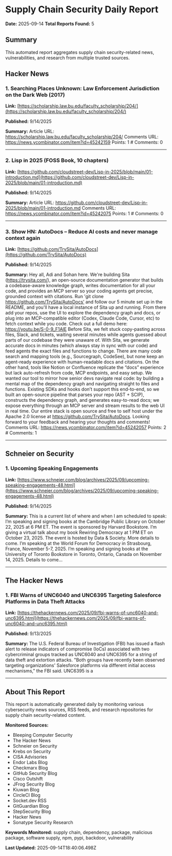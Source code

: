 # Supply Chain Security Daily Report
**Date:** 2025-09-14
**Total Reports Found:** 5

## Summary

This automated report aggregates supply chain security-related news, vulnerabilities, and research from multiple trusted sources.

## Hacker News

### 1. Searching Places Unknown: Law Enforcement Jurisdiction on the Dark Web (2017)

**Link:** [https://scholarship.law.bu.edu/faculty_scholarship/204/](https://scholarship.law.bu.edu/faculty_scholarship/204/)

**Published:** 9/14/2025

**Summary:** Article URL: https://scholarship.law.bu.edu/faculty_scholarship/204/ Comments URL: https://news.ycombinator.com/item?id=45242159 Points: 1 # Comments: 0

---

### 2. Lisp in 2025 (FOSS Book, 10 chapters)

**Link:** [https://github.com/cloudstreet-dev/Lisp-in-2025/blob/main/01-introduction.md](https://github.com/cloudstreet-dev/Lisp-in-2025/blob/main/01-introduction.md)

**Published:** 9/14/2025

**Summary:** Article URL: https://github.com/cloudstreet-dev/Lisp-in-2025/blob/main/01-introduction.md Comments URL: https://news.ycombinator.com/item?id=45242075 Points: 1 # Comments: 0

---

### 3. Show HN: AutoDocs – Reduce AI costs and never manage context again

**Link:** [https://github.com/TrySita/AutoDocs](https://github.com/TrySita/AutoDocs)

**Published:** 9/14/2025

**Summary:** Hey all, Adi and Sohan here. We're building Sita (https://trysita.com/), an open-source documentation generator that builds a codebase-aware knowledge graph, writes documentation for all your code, and provides an MCP server so your coding agents get precise, grounded context with citations. Run 'git clone https://github.com/TrySita/AutoDocs’ and follow our 5 minute set up in the README, and you'll have a local instance of Sita up and running. From there add your repos, use the UI to explore the dependency graph and docs, or plug into an MCP-compatible editor (Codex, Claude Code, Cursor, etc) to fetch context while you code. Check out a full demo here: https://youtu.be/S-0-9_F1AlE Before Sita, we felt stuck copy-pasting across files, Slack, and tickets, waiting several minutes while agents guessed about parts of our codebase they were unaware of. With Sita, we generate accurate docs in minutes (which always stay in sync with our code) and feed agents the exact files and functions to change. There are many code search and mapping tools (e.g., Sourcegraph, CodeSee), but none keep an agent-ready experience with human-readable docs and citations. On the other hand, tools like Notion or Confluence replicate the “docs” experience but lack auto-refresh from code, MCP endpoints, and easy setup. We wanted our tool to mirror how senior devs navigate real code: by building a mental map of the dependency graph and navigating straight to files and functions. Existing SDKs and hooks don’t support this end-to-end, so we built an open-source pipeline that parses your repo (AST + SCIP), constructs the dependency graph, and generates easy-to-read docs; we expose everything through an MCP server and stream results to the web UI in real time. Our entire stack is open source and free to self host under the Apache 2.0 license at https://github.com/TrySita/AutoDocs. Looking forward to your feedback and hearing your thoughts and comments! Comments URL: https://news.ycombinator.com/item?id=45242057 Points: 2 # Comments: 1

---

## Schneier on Security

### 1. Upcoming Speaking Engagements

**Link:** [https://www.schneier.com/blog/archives/2025/09/upcoming-speaking-engagements-48.html](https://www.schneier.com/blog/archives/2025/09/upcoming-speaking-engagements-48.html)

**Published:** 9/14/2025

**Summary:** This is a current list of where and when I am scheduled to speak: I’m speaking and signing books at the Cambridge Public Library on October 22, 2025 at 6 PM ET. The event is sponsored by Harvard Bookstore. I’m giving a virtual talk about my book Rewiring Democracy at 1 PM ET on October 23, 2025. The event is hosted by Data & Society. More details to come. I’m speaking at the World Forum for Democracy in Strasbourg, France, November 5-7, 2025. I’m speaking and signing books at the University of Toronto Bookstore in Toronto, Ontario, Canada on November 14, 2025. Details to come...

---

## The Hacker News

### 1. FBI Warns of UNC6040 and UNC6395 Targeting Salesforce Platforms in Data Theft Attacks

**Link:** [https://thehackernews.com/2025/09/fbi-warns-of-unc6040-and-unc6395.html](https://thehackernews.com/2025/09/fbi-warns-of-unc6040-and-unc6395.html)

**Published:** 9/13/2025

**Summary:** The U.S. Federal Bureau of Investigation (FBI) has issued a flash alert to release indicators of compromise (IoCs) associated with two cybercriminal groups tracked as UNC6040 and UNC6395 for a string of data theft and extortion attacks.  "Both groups have recently been observed targeting organizations' Salesforce platforms via different initial access mechanisms," the FBI said.  UNC6395 is a

---

## About This Report

This report is automatically generated daily by monitoring various cybersecurity news sources, RSS feeds, and research repositories for supply chain security-related content.

**Monitored Sources:**
- Bleeping Computer Security
- The Hacker News
- Schneier on Security
- Krebs on Security
- CISA Advisories
- Endor Labs Blog
- Checkmarx Blog
- GitHub Security Blog
- Cisco Outshift
- JFrog Security Blog
- Kiuwan Blog
- CircleCI Blog
- Socket.dev RSS
- GitGuardian Blog
- StepSecurity Blog
- Hacker News
- Sonatype Security Research

**Keywords Monitored:** supply chain, dependency, package, malicious package, software supply, npm, pypi, backdoor, vulnerability

**Last Updated:** 2025-09-14T18:40:06.498Z
